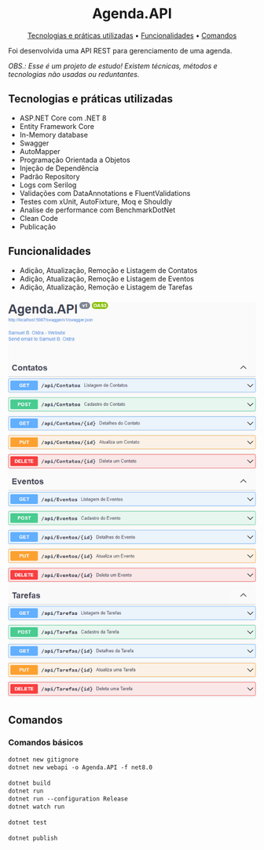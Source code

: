 <h1 align="center">
  Agenda.API
</h1>
<p align="center">
  <a href="#tecnologias-e-práticas-utilizadas">Tecnologias e práticas utilizadas</a> •
  <a href="#funcionalidades">Funcionalidades</a> •
  <a href="#comandos">Comandos</a>
</p>

Foi desenvolvida uma API REST para gerenciamento de uma agenda.

_OBS.: Esse é um projeto de estudo! Existem técnicas, métodos e tecnologias não usadas ou reduntantes._

## Tecnologias e práticas utilizadas
- ASP.NET Core com .NET 8
- Entity Framework Core
- In-Memory database
- Swagger
- AutoMapper
- Programação Orientada a Objetos
- Injeção de Dependência
- Padrão Repository
- Logs com Serilog
- Validações com DataAnnotations e FluentValidations
- Testes com xUnit, AutoFixture, Moq e Shouldly
- Analise de performance com BenchmarkDotNet
- Clean Code
- Publicação

## Funcionalidades
- Adição, Atualização, Remoção e Listagem de Contatos
- Adição, Atualização, Remoção e Listagem de Eventos
- Adição, Atualização, Remoção e Listagem de Tarefas

###

![alt text](https://raw.githubusercontent.com/samuel-oldra/Agenda.API/main/README_IMGS/swagger_ui.png)

## Comandos

### Comandos básicos
```
dotnet new gitignore
dotnet new webapi -o Agenda.API -f net8.0

dotnet build
dotnet run
dotnet run --configuration Release
dotnet watch run

dotnet test

dotnet publish
```